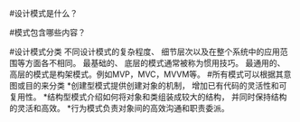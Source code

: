 
#设计模式是什么？

#模式包含哪些内容？

#设计模式分类
不同设计模式的复杂程度、 细节层次以及在整个系统中的应用范围等方面各不相同。
最基础的、 底层的模式通常被称为惯用技巧。
最通用的、 高层的模式是构架模式。例如MVP，MVC，MVVM等。
#所有模式可以根据其意图或目的来分类
*创建型模式提供创建对象的机制， 增加已有代码的灵活性和可复用性。
*结构型模式介绍如何将对象和类组装成较大的结构， 并同时保持结构的灵活和高效。
*行为模式负责对象间的高效沟通和职责委派。
